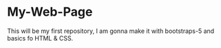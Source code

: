 # My-Web-Page
This will be my first repository, I am gonna make it with bootstraps-5 and basics fo HTML &amp; CSS.
